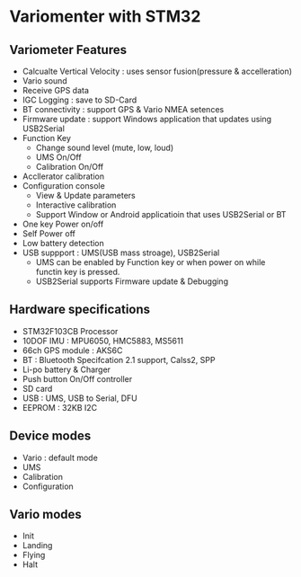 # Variomenter with STM32

## Variometer Features
* Calcualte Vertical Velocity : uses sensor fusion(pressure & accelleration)
* Vario sound
* Receive GPS data
* IGC Logging : save to SD-Card
* BT connectivity : support GPS & Vario NMEA setences
* Firmware update : support Windows application that updates using USB2Serial
* Function Key
	* Change sound level (mute, low, loud)
	* UMS On/Off
	* Calibration On/Off
* Accllerator calibration
* Configuration console
	* View & Update parameters
	* Interactive calibration
	* Support Window or Android applicatioin that uses USB2Serial or BT
* One key Power on/off
* Self Power off
* Low battery detection
* USB suppport : UMS(USB mass stroage), USB2Serial
	* UMS can be enabled by Function key or when power on while functin key is pressed.
	* USB2Serial supports Firmware update & Debugging

## Hardware specifications
* STM32F103CB Processor
* 10DOF IMU : MPU6050, HMC5883, MS5611
* 66ch GPS module : AKS6C
* BT : Bluetooth Specifcation 2.1 support, Calss2, SPP
* Li-po battery & Charger
* Push button On/Off controller
* SD card
* USB : UMS, USB to Serial, DFU
* EEPROM : 32KB I2C

## Device modes
* Vario : default mode
* UMS
* Calibration
* Configuration

## Vario modes
* Init
* Landing
* Flying
* Halt
